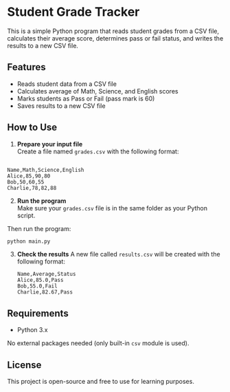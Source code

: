 # Student Grade Tracker

This is a simple Python program that reads student grades from a CSV file, calculates their average score, determines pass or fail status, and writes the results to a new CSV file.

## Features

- Reads student data from a CSV file
- Calculates average of Math, Science, and English scores
- Marks students as Pass or Fail (pass mark is 60)
- Saves results to a new CSV file

## How to Use

1. **Prepare your input file**  
   Create a file named `grades.csv` with the following format:

```

Name,Math,Science,English
Alice,85,90,80
Bob,50,60,55
Charlie,78,82,88

````

2. **Run the program**  
Make sure your `grades.csv` file is in the same folder as your Python script.

Then run the program:

```bash
python main.py
````

3. **Check the results**
   A new file called `results.csv` will be created with the following format:

   ```
   Name,Average,Status
   Alice,85.0,Pass
   Bob,55.0,Fail
   Charlie,82.67,Pass
   ```

## Requirements

* Python 3.x

No external packages needed (only built-in `csv` module is used).

## License

This project is open-source and free to use for learning purposes.
